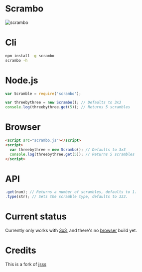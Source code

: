 # Scrambo
![scrambo](http://rawgithub.com/nickcolley/scrambo/master/logo.svg)


# Cli
```bash
npm install -g scrambo
scrambo -h
```

# Node.js
```javascript
var Scramble = require('scrambo');

var threebythree = new Scrambo(); // Defaults to 3x3
console.log(threebythree.get(5)); // Returns 5 scrambles
```

# Browser
```html
<script src="scrambo.js"></script>
<script>
  var threebythree = new Scrambo(); // Defaults to 3x3
  console.log(threebythree.get(5)); // Returns 5 scrambles
</script>
```

# API
```javascript
.get(num); // Returns a number of scrambles, defaults to 1.
.type(str); // Sets the scramble type, defaults to 333.
```

# Current status
Currently only works with [3x3](https://github.com/nickcolley/scrambo/issues/6), and there's no [browser](https://github.com/nickcolley/scrambo/issues/1) build yet.  

# Credits
This is a fork of [jsss](https://github.com/cubing/jsss)
